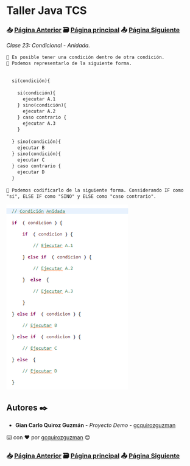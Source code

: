 # Taller Java TCS
### 📥 [Página Anterior](https://github.com/gcquirozguzman/java-tcs-202001/tree/CEI0100001) 🗃️ [Página principal](https://github.com/gcquirozguzman/java-tcs-202001) 📤 [Página Siguiente](https://github.com/gcquirozguzman/java-tcs-202001/tree/CS00100001)

_Clase 23: Condicional - Anidada._

```
📢 Es posible tener una condición dentro de otra condición.
📢 Podemos representarlo de la siguiente forma.
```

```

  si(condición){
    
    si(condición){
      ejecutar A.1
    } sino(condición){
      ejecutar A.2
    } caso contrario {
      ejecutar A.3
    }
    
  } sino(condición){
    ejecutar B
  } sino(condición){
    ejecutar C
  } caso contrario {
    ejecutar D
  }

📢 Podemos codificarlo de la siguiente forma. Considerando IF como "si", ELSE IF como "SINO" y ELSE como "caso contrario".

```

![Error: imagen no ha sido cargada](https://github.com/gcquirozguzman/java-tcs-202001/blob/master/imagenes/CA00100001_1.png)

## Autores ✒️

* **Gian Carlo Quiroz Guzmán** - *Proyecto Demo* - [gcquirozguzman](https://github.com/gcquirozguzman)

⌨️ con ❤️ por [gcquirozguzman](https://github.com/gcquirozguzman) 😊

### 📥 [Página Anterior](https://github.com/gcquirozguzman/java-tcs-202001/tree/CEI0100001) 🗃️ [Página principal](https://github.com/gcquirozguzman/java-tcs-202001) 📤 [Página Siguiente](https://github.com/gcquirozguzman/java-tcs-202001/tree/CS00100001)
